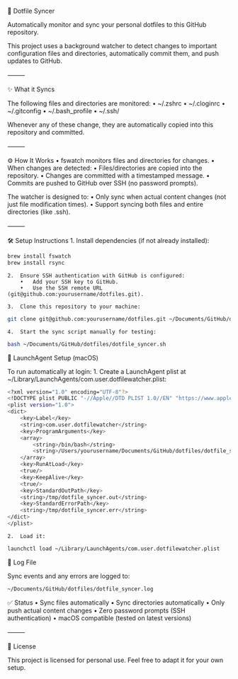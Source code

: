 📁 Dotfile Syncer

Automatically monitor and sync your personal dotfiles to this GitHub repository.

This project uses a background watcher to detect changes to important configuration files and directories, automatically commit them, and push updates to GitHub.

⸻

✨ What it Syncs

The following files and directories are monitored:
	•	~/.zshrc
	•	~/.cloginrc
	•	~/.gitconfig
	•	~/.bash_profile
	•	~/.ssh/

Whenever any of these change, they are automatically copied into this repository and committed.

⸻

⚙️ How It Works
	•	fswatch monitors files and directories for changes.
	•	When changes are detected:
	•	Files/directories are copied into the repository.
	•	Changes are committed with a timestamped message.
	•	Commits are pushed to GitHub over SSH (no password prompts).

The watcher is designed to:
	•	Only sync when actual content changes (not just file modification times).
	•	Support syncing both files and entire directories (like .ssh).

⸻

🛠 Setup Instructions
	1.	Install dependencies (if not already installed):

```bash
brew install fswatch
brew install rsync
```

	2.	Ensure SSH authentication with GitHub is configured:
		•	Add your SSH key to GitHub.
		•	Use the SSH remote URL (git@github.com:yourusername/dotfiles.git).
	
	3.	Clone this repository to your machine:

```bash
git clone git@github.com:yourusername/dotfiles.git ~/Documents/GitHub/dotfiles
```

	4.	Start the sync script manually for testing:

```bash
bash ~/Documents/GitHub/dotfiles/dotfile_syncer.sh
```

🚀 LaunchAgent Setup (macOS)

To run automatically at login:
	1.	Create a LaunchAgent plist at ~/Library/LaunchAgents/com.user.dotfilewatcher.plist:

```bash
<?xml version="1.0" encoding="UTF-8"?>
<!DOCTYPE plist PUBLIC "-//Apple//DTD PLIST 1.0//EN" "https://www.apple.com/DTDs/PropertyList-1.0.dtd">
<plist version="1.0">
<dict>
    <key>Label</key>
    <string>com.user.dotfilewatcher</string>
    <key>ProgramArguments</key>
    <array>
        <string>/bin/bash</string>
        <string>/Users/yourusername/Documents/GitHub/dotfiles/dotfile_syncer.sh</string>
    </array>
    <key>RunAtLoad</key>
    <true/>
    <key>KeepAlive</key>
    <true/>
    <key>StandardOutPath</key>
    <string>/tmp/dotfile_syncer.out</string>
    <key>StandardErrorPath</key>
    <string>/tmp/dotfile_syncer.err</string>
</dict>
</plist>
```

	2.	Load it:

```bash
launchctl load ~/Library/LaunchAgents/com.user.dotfilewatcher.plist
```

📄 Log File

Sync events and any errors are logged to:

```bash
~/Documents/GitHub/dotfiles/dotfile_syncer.log
```


✅ Status
	•	Sync files automatically
	•	Sync directories automatically
	•	Only push actual content changes
	•	Zero password prompts (SSH authentication)
	•	macOS compatible (tested on latest versions)

⸻

📜 License

This project is licensed for personal use.
Feel free to adapt it for your own setup.	
